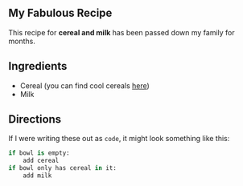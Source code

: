 
## My Fabulous Recipe

This recipe for **cereal and milk** has been passed down my family for months.

## Ingredients


- Cereal (you can find cool cereals [here](www.example.com/coolcereals))
- Milk


## Directions

If I were writing these out as `code`, it might look something like this:

```python
if bowl is empty:
    add cereal
if bowl only has cereal in it:
    add milk
```
